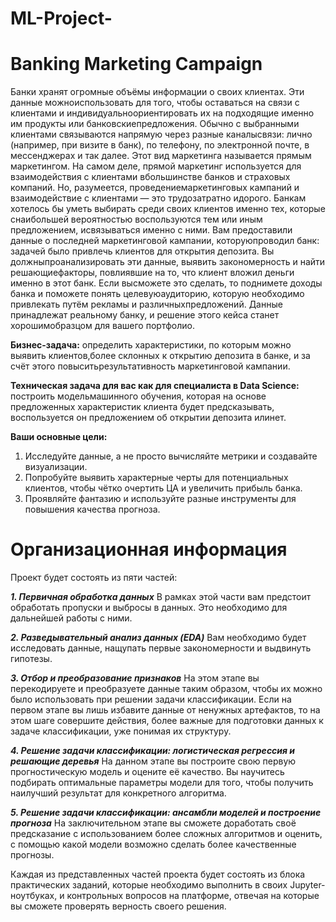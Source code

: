 # ML-Project-
# **Banking Marketing Campaign**

Банки хранят огромные объёмы информации о своих клиентах. Эти данные можноиспользовать для того, чтобы оставаться на связи с клиентами и индивидуальноориентировать их на подходящие именно им продукты или банковскиепредложения.
Обычно с выбранными клиентами связываются напрямую через разные каналысвязи: лично (например, при визите в банк), по телефону, по электронной почте, в мессенджерах и так далее. Этот вид маркетинга называется прямым маркетингом. 
На самом деле, прямой маркетинг используется для взаимодействия с клиентами вбольшинстве банков и страховых компаний. Но, разумеется, проведениемаркетинговых кампаний и взаимодействие с клиентами — это трудозатратно идорого.
Банкам хотелось бы уметь выбирать среди своих клиентов именно тех, которые снаибольшей вероятностью воспользуются тем или иным предложением, исвязываться именно с ними.
Вам предоставили данные о последней маркетинговой кампании, которуюпроводил банк: задачей было привлечь клиентов для открытия депозита. Вы должныпроанализировать эти данные, выявить закономерность и найти решающиефакторы, повлиявшие на то, что клиент вложил деньги именно в этот банк. Если высможете это сделать, то поднимете доходы банка и поможете понять целевуюаудиторию, которую необходимо привлекать путём рекламы и различныхпредложений.
Данные принадлежат реальному банку, и решение этого кейса станет хорошимобразцом для вашего
портфолио.

**Бизнес-задача:** определить характеристики, по которым можно выявить клиентов,более склонных к открытию депозита в банке, и за счёт этого повыситьрезультативность маркетинговой кампании.

**Техническая задача для вас как для специалиста в Data Science:** построить модельмашинного обучения, которая на основе предложенных характеристик клиента будет предсказывать, воспользуется он предложением об открытии депозита илинет.

**Ваши основные цели:**
1. Исследуйте данные, а не просто вычисляйте метрики и создавайте визуализации.
2. Попробуйте выявить характерные черты для потенциальных клиентов, чтобы чётко очертить ЦА и увеличить прибыль банка.
3. Проявляйте фантазию и используйте разные инструменты для повышения качества прогноза.

# **Организационная информация**

Проект будет состоять из пяти частей:

***1. Первичная обработка данных***
В рамках этой части вам предстоит обработать пропуски и выбросы в данных. Это необходимо для дальнейшей работы с ними.

***2. Разведывательный анализ данных (EDA)***
Вам необходимо будет исследовать данные, нащупать первые закономерности и выдвинуть гипотезы.

***3. Отбор и преобразование признаков***
На этом этапе вы перекодируете и преобразуете данные таким образом, чтобы их можно было использовать при решении задачи классификации. Если на первом этапе вы лишь избавите данные от ненужных артефактов, то на этом шаге совершите действия, более важные для подготовки данных к задаче классификации, уже понимая их структуру.

***4. Решение задачи классификации: логистическая регрессия и решающие деревья***
На данном этапе вы построите свою первую прогностическую модель и оцените её качество. Вы научитесь подбирать оптимальные параметры модели для того, чтобы получить наилучший результат для конкретного алгоритма.

***5. Решение задачи классификации: ансамбли моделей и построение прогноза***
На заключительном этапе вы сможете доработать своё предсказание с использованием более сложных алгоритмов и оценить, с помощью какой модели возможно сделать более качественные прогнозы.

Каждая из представленных частей проекта будет состоять из блока практических заданий, которые необходимо выполнить в своих Jupyter-ноутбуках, и контрольных
вопросов на платформе, отвечая на которые вы сможете проверять верность своего решения.

